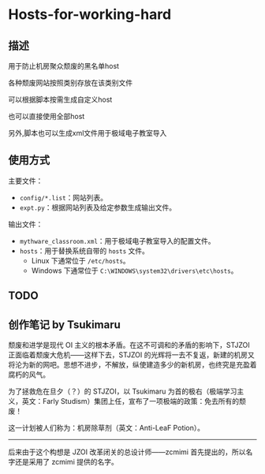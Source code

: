 # Hosts-for-working-hard
## 描述
用于防止机房聚众颓废的黑名单host

各种颓废网站按照类别存放在该类别文件

可以根据脚本按需生成自定义host

也可以直接使用全部host

另外,脚本也可以生成xml文件用于极域电子教室导入

## 使用方式
主要文件：
* `config/*.list`：网站列表。
* `expt.py`：根据网站列表及给定参数生成输出文件。

输出文件：
* `mythware_classroom.xml`：用于极域电子教室导入的配置文件。
* `hosts`：用于替换系统自带的 `hosts` 文件。
  - Linux 下通常位于 `/etc/hosts`。
  - Windows 下通常位于 `C:\WINDOWS\system32\drivers\etc\hosts`。
  
## TODO

## 创作笔记 by Tsukimaru
颓废和进学是现代 OI 主义的根本矛盾。在这不可调和的矛盾的影响下，STJZOI 正面临着颓废大危机——这样下去，STJZOI 的光辉将一去不复返，新建的机房又将沦为新的网吧。思想不进步，不解放，纵使建造多少的新机房，也终究是充盈着腐朽的风气。

为了拯救危在旦夕（？）的 STJZOI，以 Tsukimaru 为首的极右（极端学习主义，英文：Farly Studism）集团上任，宣布了一项极端的政策：免去所有的颓废！

这一计划被人们称为：机房除草剂（英文：Anti-LeaF Potion）。

---

后来由于这个构想是 JZOI 改革闭关的总设计师——zcmimi 首先提出的，所以名字还是采用了 zcmimi 提供的名字。

